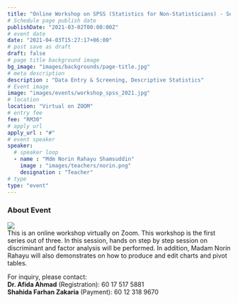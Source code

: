 ```yaml
---
title: "Online Workshop on SPSS (Statistics for Non-Statisticians) - Series 3"
# Schedule page publish date
publishDate: "2021-03-02T00:00:00Z"
# event date
date: "2021-04-03T15:27:17+06:00"
# post save as draft
draft: false
# page title background image
bg_image: "images/backgrounds/page-title.jpg"
# meta description
description : "Data Entry & Screening, Descriptive Statistics"
# Event image
image: "images/events/workshop_spss_2021.jpg"
# location
location: "Virtual on ZOOM"
# entry fee
fee: "RM30"
# apply url
apply_url : "#"
# event speaker
speaker:
  # speaker loop
  - name : "Mdm Norin Rahayu Shamsuddin"
    image : "images/teachers/norin.png"
    designation : "Teacher"
# type
type: "event"
---
```


### About Event

![](images/events/workshop_spss_2021.jpg)  
This is an online workshop virtually on Zoom. This workshop is the first series out of three. In this session, hands on step by step session on discriminant and factor analysis will be performed. In addition, Madam Norin Rahayu will also demonstrates on how to produce and edit charts and pivot tables.    

For inquiry, please contact:  
**Dr. Afida Ahmad** (Registration): 60 17 517 5881  
**Shahida Farhan Zakaria** (Payment): 60 12 318 9670
